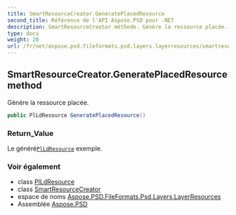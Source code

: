 ```yaml
---
title: SmartResourceCreator.GeneratePlacedResource
second_title: Référence de l'API Aspose.PSD pour .NET
description: SmartResourceCreator méthode. Génère la ressource placée.
type: docs
weight: 20
url: /fr/net/aspose.psd.fileformats.psd.layers.layerresources/smartresourcecreator/generateplacedresource/
---
```

## SmartResourceCreator.GeneratePlacedResource method

Génère la ressource placée.

```csharp
public PlLdResource GeneratePlacedResource()
```

### Return_Value

Le généré[`PlLdResource`](../../plldresource/) exemple.

### Voir également

* class [PlLdResource](../../plldresource/)
* class [SmartResourceCreator](../)
* espace de noms [Aspose.PSD.FileFormats.Psd.Layers.LayerResources](../../smartresourcecreator/)
* Assemblée [Aspose.PSD](../../../)


